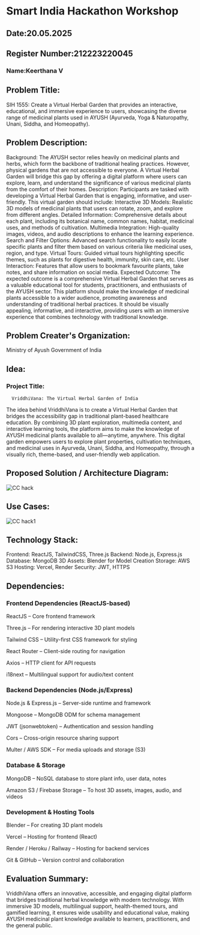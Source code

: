 # Smart India Hackathon Workshop
## Date:20.05.2025
## Register Number:212223220045
### Name:Keerthana V
## Problem Title:
SIH 1555: Create a Virtual Herbal Garden that provides an interactive, educational, and immersive experience to users, showcasing the diverse range of medicinal plants used in AYUSH (Ayurveda, Yoga & Naturopathy, Unani, Siddha, and Homeopathy).
## Problem Description:
Background: The AYUSH sector relies heavily on medicinal plants and herbs, which form the backbone of traditional healing practices. However, physical gardens that are not accessible to everyone. A Virtual Herbal Garden will bridge this gap by offering a digital platform where users can explore, learn, and understand the significance of various medicinal plants from the comfort of their homes. Description: Participants are tasked with developing a Virtual Herbal Garden that is engaging, informative, and user-friendly. This virtual garden should include: Interactive 3D Models: Realistic 3D models of medicinal plants that users can rotate, zoom, and explore from different angles. Detailed Information: Comprehensive details about each plant, including its botanical name, common names, habitat, medicinal uses, and methods of cultivation. Multimedia Integration: High-quality images, videos, and audio descriptions to enhance the learning experience. Search and Filter Options: Advanced search functionality to easily locate specific plants and filter them based on various criteria like medicinal uses, region, and type. Virtual Tours: Guided virtual tours highlighting specific themes, such as plants for digestive health, immunity, skin care, etc. User Interaction: Features that allow users to bookmark favourite plants, take notes, and share information on social media. Expected Outcome: The expected outcome is a comprehensive Virtual Herbal Garden that serves as a valuable educational tool for students, practitioners, and enthusiasts of the AYUSH sector. This platform should make the knowledge of medicinal plants accessible to a wider audience, promoting awareness and understanding of traditional herbal practices. It should be visually appealing, informative, and interactive, providing users with an immersive experience that combines technology with traditional knowledge.

## Problem Creater's Organization:
Ministry of Ayush Government of India

## Idea:
   ### Project Title: 
      VriddhiVana: The Virtual Herbal Garden of India    
The idea behind VriddhiVana is to create a Virtual Herbal Garden that bridges the accessibility gap in traditional plant-based healthcare education. By combining 3D plant exploration, multimedia content, and interactive learning tools, the platform aims to make the knowledge of AYUSH medicinal plants available to all—anytime, anywhere. This digital garden empowers users to explore plant properties, cultivation techniques, and medicinal uses in Ayurveda, Unani, Siddha, and Homeopathy, through a visually rich, theme-based, and user-friendly web application.

## Proposed Solution / Architecture Diagram:
![CC hack](https://github.com/user-attachments/assets/3e080a7f-865d-4b16-9b58-cf4f6e0c78b9)

## Use Cases:
![CC hack1](https://github.com/user-attachments/assets/8f357294-b1f3-4925-94de-db6b4755b446)

## Technology Stack:
 Frontend: ReactJS, TailwindCSS, Three.js 
 Backend: Node.js, Express.js
 Database: MongoDB
 3D Assets: Blender for Model Creation
 Storage: AWS S3
 Hosting:  Vercel, Render
 Security: JWT, HTTPS

## Dependencies:
### Frontend Dependencies (ReactJS-based)
ReactJS – Core frontend framework

Three.js – For rendering interactive 3D plant models

Tailwind CSS – Utility-first CSS framework for styling

React Router – Client-side routing for navigation

Axios – HTTP client for API requests

i18next – Multilingual support for audio/text content

### Backend Dependencies (Node.js/Express)
Node.js & Express.js – Server-side runtime and framework

Mongoose – MongoDB ODM for schema management

JWT (jsonwebtoken) – Authentication and session handling

Cors – Cross-origin resource sharing support

Multer / AWS SDK – For media uploads and storage (S3)

### Database & Storage
MongoDB – NoSQL database to store plant info, user data, notes

Amazon S3 / Firebase Storage – To host 3D assets, images, audio, and videos

### Development & Hosting Tools
Blender – For creating 3D plant models

Vercel – Hosting for frontend (React)

Render / Heroku / Railway – Hosting for backend services

Git & GitHub – Version control and collaboration

## Evaluation Summary:
VriddhiVana offers an innovative, accessible, and engaging digital platform that bridges traditional herbal knowledge with modern technology. With immersive 3D models, multilingual support, health-themed tours, and gamified learning, it ensures wide usability and educational value, making AYUSH medicinal plant knowledge available to learners, practitioners, and the general public.



